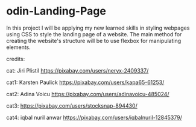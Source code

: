 # odin-Landing-Page

In this project I will be applying my new learned skills in styling webpages
using CSS to style the landing page of a website.
The main method for creating the website's structure will be to use flexbox for
manipulating elements.

credits:

cat: Jiri Plistil
https://pixabay.com/users/neryx-2409337/

cat1: Karsten Paulick
https://pixabay.com/users/kapa65-61253/

cat2: Adina Voicu
https://pixabay.com/users/adinavoicu-485024/

cat3: https://pixabay.com/users/stocksnap-894430/

cat4: iqbal nuril anwar
https://pixabay.com/users/iqbalnuril-12845379/